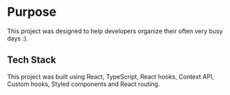 # Purpose

This project was designed to help developers organize their often very busy days :).

## Tech Stack

This project was built using React, TypeScript, React hooks, Context API, Custom hooks, Styled components and React routing.
